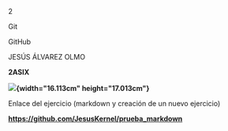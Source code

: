 2

Git

GitHub

JESÚS ÁLVAREZ OLMO

**2ASIX**

**![](Pictures/100000010000050F0000055779525FAA.png){width="16.113cm"
height="17.013cm"}**

<div>

Enlace del ejercicio (markdown y creación de un nuevo ejercicio)

**https://github.com/JesusKernel/prueba_markdown**

</div>
